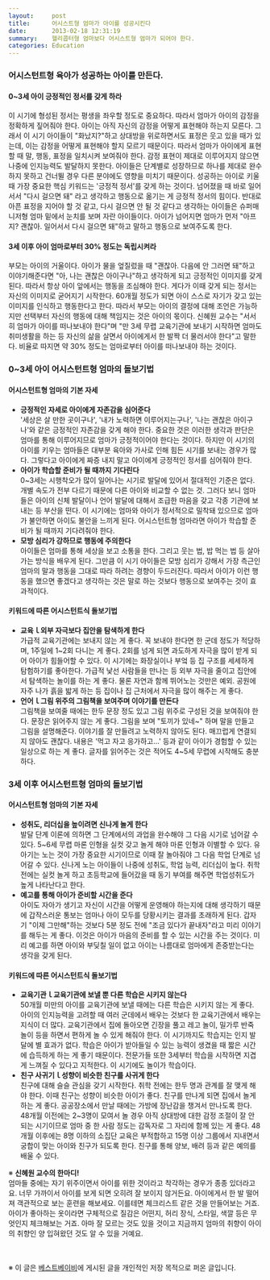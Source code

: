 ```yaml
---
layout:     post
title:      어시스트형 엄마가 아이를 성공시킨다
date:       2013-02-18 12:31:19
summary:    헬리콥터형 엄마보다 어시스트형 엄마가 되어야 한다.
categories: Education
---
```



### 어시스턴트형 육아가 성공하는 아이를 만든다.
#### 0~3세 아이 긍정적인 정서를 갖게 하라
이 시기에 형성된 정서는 평생을 좌우할 정도로 중요하다. 따라서 엄마가 아이의 감정을 정확하게 짚어줘야 한다. 아이는 아직 자신의 감정을 어떻게 표현해야 하는지 모른다. 그래서 이 시기 아이들이 "화났지?"하고 상대방을 위로하면서도 표정은 웃고 있을 때가 있는데, 이는 감정을 어떻게 표현해야 할지 모르기 때문이다. 따라서 엄마가 아이에게 표현할 때 말, 행동, 표정을 일치시켜 보여줘야 한다. 감정 표현이 제대로 이루어지지 않으면 나중에 인지능력도 발달하지 못한다. 아이들은 단계별로 성장하므로 하나를 제대로 완수하지 못하고 건너뛸 경우 다른 분야에도 영향을 미치기 때문이다. 성공하는 아이로 키울 때 가장 중요한 핵심 키워드는 '긍정적 정서'를 갖게 하는 것이다. 넘어졌을 때 바로 일어서서 "다시 걸으면 돼" 라고 생각하고 행동으로 옮기는 게 긍정적 정서의 힘이다. 반대로 아픈 표정을 지어야 할 것 같고, 다시 걸으면 안 될 것 같다고 생각하는 아이들은 슈퍼매니저형 엄마 밑에서 눈치를 보며 자란 아이들이다. 아이가 넘어지면 엄마가 먼저 "아프지? 괜찮아. 일어서서 다시 걸으면 돼"하고 말하고 행동으로 보여주도록 한다.

#### 3세 이후 아이 엄마로부터 30% 정도는 독립시켜라
부모는 아이의 거울이다. 아이가 물을 엎질렀을 때 "괜찮아. 다음에 안 그러면 돼"하고 이야기해준다면 "아, 나는 괜찮은 아이구나"하고 생각하게 되고 긍정적인 이미지를 갖게 된다. 따라서 항상 아이 앞에서는 행동을 조심해야 한다. 게다가 이때 갖게 되는 정서는 자신의 이미지로 굳어지기 시작한다. 60개월 정도가 되면 아이 스스로 자기가 갖고 있는 이미지를 인식하고 행동한다고 한다. 따라서 부모는 아이의 결정에 대해 조언은 가능하지만 선택부터 자신의 행동에 대해 책임지는 것은 아이의 몫이다. 신혜원 교수는 "서서히 엄마가 아이를 떠나보내야 한다"며 "만 3세 무렵 교육기관에 보내기 시작하면 엄마도 취미생활을 하는 등 자신의 삶을 살면서 아이에게서 한 발짝 더 물러서야 한다"고 말한다. 비율로 따지면 약 30% 정도는 엄마로부터 아이를 떠나보내야 하는 것이다.


### 0~3세 아이 어시스턴트형 엄마의 돌보기법
#### 어시스턴트형 엄마의 기본 자세
* <strong>긍정적인 자세로 아이에게 자존감을 심어준다</strong>      
'세상은 살 만한 곳이구나', '내가 노력하면 이루어지는구나', '나는 괜찮은 아이구나'와 같은 긍정적인 자존감을 갖게 해야 한다. 중요한 것은 이러한 생각과 판단은 엄마를 통해 이루어지므로 엄마가 긍정적이어야 한다는 것이다. 하지만 이 시기의 아이를 키우는 엄마들은 대부분 육아와 가사로 인해 힘든 시기를 보내는 경우가 많다. 그렇다고 아이에게 짜증 내지 말고 아이에게 긍정적인 정서를 심어줘야 한다.
* <strong>아이가 학습할 준비가 될 때까지 기다린다</strong>      
0~3세는 시행착오가 많이 일어나는 시기로 발달에 있어서 절대적인 기준은 없다. 개별 속도가 전부 다르기 때문에 다른 아이와 비교할 수 없는 것. 그러다 보니 엄마들은 아이의 신체 발달이나 언어 발달에 대해서 조급한 마음을 갖고 각종 기관에 보내는 등 부산을 떤다. 이 시기에는 엄마와 아이가 정서적으로 밀착돼 있으므로 엄마가 불안하면 아이도 불안을 느끼게 된다. 어시스턴트형 엄마라면 아이가 학습할 준비가 될 때까지 기다려줘야 한다.
* <strong>모방 심리가 강하므로 행동에 주의한다</strong>      
아이들은 엄마를 통해 세상을 보고 소통을 한다. 그리고 웃는 법, 밥 먹는 법 등 살아가는 방식을 배우게 된다. 그만큼 이 시기 아이들은 모방 심리가 강해서 가장 측근인 엄마의 말과 행동을 그대로 따라 하려는 경향이 두드러진다. 따라서 아이가 이런 행동을 했으면 좋겠다고 생각하는 것은 말로 하는 것보다 행동으로 보여주는 것이 효과적이다.

#### 키워드에 따른 어시스턴트식 돌보기법
* <strong>교육ｌ외부 자극보다 집안을 탐색하게 한다</strong>      
가급적 교육기관에는 보내지 않는 게 좋다. 꼭 보내야 한다면 한 군데 정도가 적당하며, 1주일에 1~2회 다니는 게 좋다. 2회를 넘게 되면 과도하게 자극을 많이 받게 되어 아이가 힘들어할 수 있다. 이 시기에는 화장실이나 부엌 등 집 구조를 세세하게 탐험하기를 좋아한다. 가급적 낯선 사람들을 만나는 등 외부 자극을 줄이고 집안에서 탐색하는 놀이를 하는 게 좋다. 물론 자연과 함께 뛰어노는 것만은 예외. 공원에 자주 나가 흙을 밟게 하는 등 집이나 집 근처에서 자극을 많이 해주는 게 좋다.
* <strong>언어ｌ그림 위주의 그림책을 보여주며 이야기를 만든다</strong>      
그림책을 보여줄 때에는 한두 문장 정도 있고 그림 위주로 구성된 것을 보여줘야 한다. 문장은 읽어주지 않는 게 좋다. 그림을 보며 "토끼가 있네~" 하며 말을 만들고 그림을 설명해준다. 이야기를 잘 만들려고 노력하지 않아도 된다. 매끄럽게 연결되지 않아도 괜찮다. 내용은 '먹고 자고 응가하고…' 등과 같이 아이가 경험할 수 있는 일상으로 하는 게 좋다. 글자를 읽어주는 것은 적어도 4~5세 무렵에 시작해도 충분하다.


### 3세 이후 어시스턴트형 엄마의 돌보기법
#### 어시스턴트형 엄마의 기본 자세
* <strong>성취도, 리더십을 높이려면 신나게 놀게 한다</strong>      
발달 단계 이론에 의하면 그 단계에서의 과업을 완수해야 그 다음 시기로 넘어갈 수 있다. 5~6세 무렵 마론 인형을 실컷 갖고 놀게 해야 마론 인형과 이별할 수 있다. 유아기는 노는 것이 가장 중요한 시기이므로 이때 잘 놀아줘야 그 다음 학업 단계로 넘어갈 수 있다. 신나게 노는 아이들이 나중에 성취도, 학업 능력, 리더십이 높다. 취학 전에는 실컷 놀게 하고 초등학교에 들어갔을 때 동기 부여를 해주면 학업성취도가 높게 나타난다고 한다.
* <strong>예고를 통해 아이가 준비할 시간을 준다</strong>      
아이도 자아가 생기고 자신이 시간을 어떻게 운영해야 하는지에 대해 생각하기 때문에 갑작스러운 통보는 엄마나 아이 모두를 당황시키는 결과를 초래하게 된다. 갑자기 "이제 그만해"하는 것보다 5분 정도 전에 "조금 있다가 끝내자"라고 미리 이야기를 해두는 게 좋다. 이것은 아이가 마음의 준비를 할 수 있는 시간을 주는 것이다. 미리 예고를 하면 아이와 부딪칠 일이 없고 아이는 나름대로 엄마에게 존중받는다는 생각을 갖게 된다.

#### 키워드에 따른 어시스턴트식 돌보기법
* <strong>교육기관ｌ교육기관에 보낼 뿐 다른 학습은 시키지 않는다</strong>      
50개월 미만의 아이를 교육기관에 보낼 때에는 다른 학습은 시키지 않는 게 좋다. 아이의 인지능력을 고려할 때 여러 군데에서 배우는 것보다 한 교육기관에서 배우는 지식이 더 많다. 교육기관에서 집에 돌아오면 긴장을 풀고 레고 놀이, 밀가루 반죽 놀이 등을 하면서 편하게 놀 수 있게 해줘야 한다. 이 시기까지도 학습지는 인지 발달에 별 효과가 없다. 학습은 아이가 받아들일 수 있는 능력이 생겼을 때 짧은 시간에 습득하게 하는 게 좋기 때문이다. 전문가들 또한 3세부터 학습을 시작하면 지겹게 느껴질 수 있다고 지적한다. 이 시기에도 놀이가 학습이다.
* <strong>친구 사귀기ｌ성향이 비슷한 친구를 사귀게 한다</strong>      
친구에 대해 슬슬 관심을 갖기 시작한다. 취학 전에는 한두 명과 관계를 잘 맺게 해야 한다. 이때 친구는 성향이 비슷한 아이가 좋다. 친구를 만나게 되면 집에서 놀게 하는 게 좋다. 공공장소에서 만날 때에는 가방에 장난감을 챙겨서 만나도록 한다. 48개월 이전에는 2~3명이 모여서 놀 경우 아직 상대방에 대한 감정 조절이 잘 안 되는 시기이므로 엄마 중 한 사람 정도는 감독자로 그 자리에 함께 있는 게 좋다. 48개월 이후에는 8명 이하의 소집단 교육은 부적합하고 15명 이상 그룹에서 지내면서 궁합이 맞는 아이와 친구가 되도록 한다. 친구를 통해 양보, 배려 등과 같은 예의를 배울 수 있다.

※ <strong>신혜원 교수의 한마디!</strong>      
엄마들 중에는 자기 위주이면서 아이를 위한 것이라고 착각하는 경우가 종종 있더라고요. 너무 가까이서 아이를 보게 되면 오히려 잘 보이지 않거든요. 아이에게서 한 발 떨어져 객관적으로 보는 훈련을 해보세요. 이를테면 체크리스트 같은 것을 만들어보는 거죠. 아이가 좋아하는 옷이라면 구체적으로 질감은 어떤지, 허리 장식, 스타일, 색깔 등은 무엇인지 체크해보는 거죠. 아마 잘 모르는 것도 있을 것이고 지금까지 엄마의 취향이 아이의 취향인 양 입혀왔던 것도 알 수 있을 거예요.


<br /><br />
※ 이 글은 [베스트베이비](http://www.ibestbaby.co.kr)에 게시된 글을 개인적인 저장 목적으로 퍼온 글입니다.